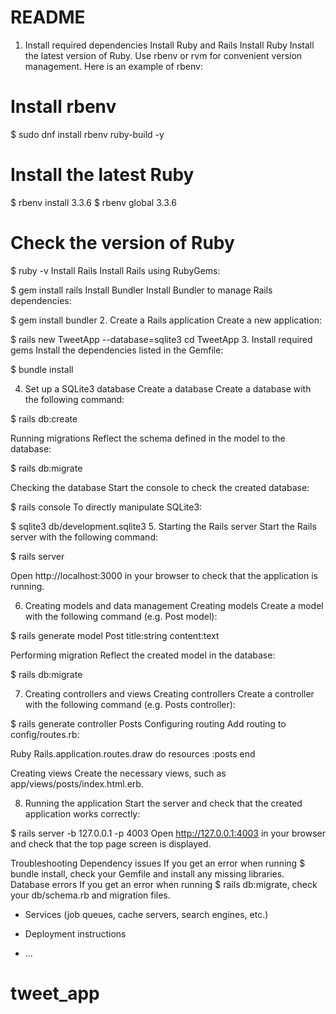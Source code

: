 # README

1. Install required dependencies
Install Ruby and Rails
Install Ruby
Install the latest version of Ruby. Use rbenv or rvm for convenient version management. Here is an example of rbenv:

# Install rbenv
$ sudo dnf install rbenv ruby-build -y

# Install the latest Ruby
$ rbenv install 3.3.6
$ rbenv global 3.3.6

# Check the version of Ruby
$ ruby ​​-v
Install Rails Install Rails using RubyGems:

$ gem install rails
Install Bundler Install Bundler to manage Rails dependencies:

$ gem install bundler
2. Create a Rails application Create a new application:

$ rails new TweetApp --database=sqlite3
cd TweetApp
3. Install required gems Install the dependencies listed in the Gemfile:

$ bundle install

4. Set up a SQLite3 database Create a database Create a database with the following command:

$ rails db:create

Running migrations
Reflect the schema defined in the model to the database:

$ rails db:migrate

Checking the database
Start the console to check the created database:

$ rails console
To directly manipulate SQLite3:

$ sqlite3 db/development.sqlite3
5. Starting the Rails server
Start the Rails server with the following command:

$ rails server

Open http://localhost:3000 in your browser to check that the application is running.

6. Creating models and data management
Creating models
Create a model with the following command (e.g. Post model):

$ rails generate model Post title:string content:text

Performing migration
Reflect the created model in the database:

$ rails db:migrate

7. Creating controllers and views
Creating controllers
Create a controller with the following command (e.g. Posts controller):

$ rails generate controller Posts
Configuring routing
Add routing to config/routes.rb:

Ruby
Rails.application.routes.draw do
resources :posts
end

Creating views
Create the necessary views, such as app/views/posts/index.html.erb.

8. Running the application
Start the server and check that the created application works correctly:

$ rails server -b 127.0.0.1 -p 4003
Open http://127.0.0.1:4003 in your browser and check that the top page screen is displayed.

Troubleshooting
Dependency issues
If you get an error when running $ bundle install, check your Gemfile and install any missing libraries.
Database errors
If you get an error when running $ rails db:migrate, check your db/schema.rb and migration files.

* Services (job queues, cache servers, search engines, etc.)

* Deployment instructions

* ...
# tweet_app

